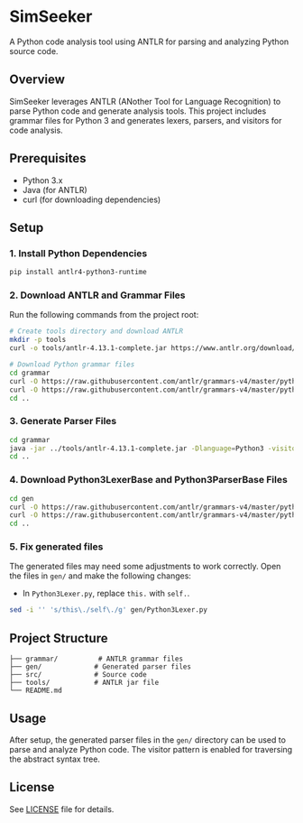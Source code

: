 # SimSeeker

A Python code analysis tool using ANTLR for parsing and analyzing Python source code.

## Overview

SimSeeker leverages ANTLR (ANother Tool for Language Recognition) to parse Python code and generate analysis tools. This project includes grammar files for Python 3 and generates lexers, parsers, and visitors for code analysis.

## Prerequisites

- Python 3.x
- Java (for ANTLR)
- curl (for downloading dependencies)

## Setup

### 1. Install Python Dependencies

```sh
pip install antlr4-python3-runtime
```

### 2. Download ANTLR and Grammar Files

Run the following commands from the project root:

```sh
# Create tools directory and download ANTLR
mkdir -p tools
curl -o tools/antlr-4.13.1-complete.jar https://www.antlr.org/download/antlr-4.13.1-complete.jar

# Download Python grammar files
cd grammar
curl -O https://raw.githubusercontent.com/antlr/grammars-v4/master/python/python3/Python3Lexer.g4
curl -O https://raw.githubusercontent.com/antlr/grammars-v4/master/python/python3/Python3Parser.g4
cd ..
```

### 3. Generate Parser Files

```sh
cd grammar
java -jar ../tools/antlr-4.13.1-complete.jar -Dlanguage=Python3 -visitor -o ../gen Python3Parser.g4 Python3Lexer.g4
cd ..
```

### 4. Download Python3LexerBase and Python3ParserBase Files
```sh
cd gen
curl -O https://raw.githubusercontent.com/antlr/grammars-v4/master/python/python3/Python3/Python3LexerBase.py
curl -O https://raw.githubusercontent.com/antlr/grammars-v4/master/python/python3/Python3/Python3ParserBase.py
cd ..
```

### 5. Fix generated files
The generated files may need some adjustments to work correctly. Open the files in `gen/` and make the following changes:
- In `Python3Lexer.py`, replace `this.` with `self.`.
```sh
sed -i '' 's/this\./self\./g' gen/Python3Lexer.py
```

## Project Structure

```
├── grammar/          # ANTLR grammar files
├── gen/             # Generated parser files
├── src/             # Source code
├── tools/           # ANTLR jar file
└── README.md
```

## Usage

After setup, the generated parser files in the `gen/` directory can be used to parse and analyze Python code. The visitor pattern is enabled for traversing the abstract syntax tree.

## License

See [LICENSE](LICENSE) file for details.